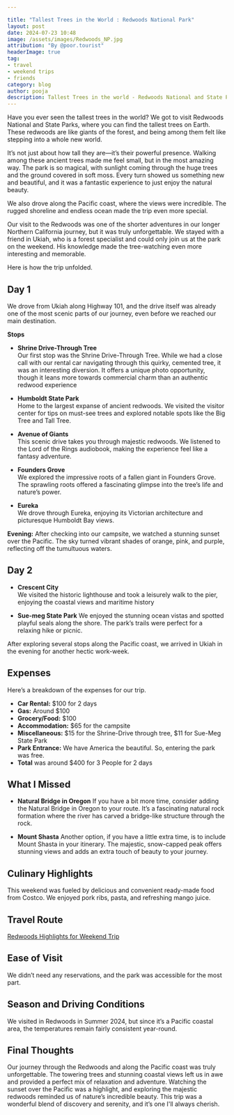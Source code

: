 ```yaml
---

title: "Tallest Trees in the World : Redwoods National Park"
layout: post
date: 2024-07-23 10:48
image: /assets/images/Redwoods_NP.jpg
attribution: "By @poor.tourist"
headerImage: true
tag:
- travel
- weekend trips 
- friends
category: blog
author: pooja
description: Tallest Trees in the world - Redwoods National and State Parks
---
```


Have you ever seen the tallest trees in the world? We got to visit Redwoods National and State Parks, where you can find the tallest trees on Earth. These redwoods are like giants of the forest, and being among them felt like stepping into a whole new world.

It’s not just about how tall they are—it’s their powerful presence. Walking among these ancient trees made me feel small, but in the most amazing way. The park is so magical, with sunlight coming through the huge trees and the ground covered in soft moss. Every turn showed us something new and beautiful, and it was a fantastic experience to just enjoy the natural beauty.

We also drove along the Pacific coast, where the views were incredible. The rugged shoreline and endless ocean made the trip even more special.

Our visit to the Redwoods was one of the shorter adventures in our longer Northern California journey, but it was truly unforgettable. We stayed with a friend in Ukiah, who is a forest specialist and could only join us at the park on the weekend. His knowledge made the tree-watching even more interesting and memorable.

Here is how the trip unfolded. 

## Day 1

We drove from Ukiah along Highway 101, and the drive itself was already one of the most scenic parts of our journey, even before we reached our main destination.

**Stops**

- **Shrine Drive-Through Tree**  
Our first stop was the Shrine Drive-Through Tree. While we had a close call with our rental car navigating through this quirky, cemented tree, it was an interesting diversion. It offers a unique photo opportunity, though it leans more towards commercial charm than an authentic redwood experience

- **Humboldt State Park**  
 Home to the largest expanse of ancient redwoods. We visited the visitor center for tips on must-see trees and explored notable spots like the Big Tree and Tall Tree.

- **Avenue of Giants**  
  This scenic drive takes you through majestic redwoods. We listened to the Lord of the Rings audiobook, making the experience feel like a fantasy adventure.

- **Founders Grove**  
We explored the impressive roots of a fallen giant in Founders Grove. The sprawling roots offered a fascinating glimpse into the tree’s life and nature’s power.

- **Eureka**  
We drove through Eureka, enjoying its Victorian architecture and picturesque Humboldt Bay views.

 
**Evening:** After checking into our campsite, we watched a stunning sunset over the Pacific. The sky turned vibrant shades of orange, pink, and purple, reflecting off the tumultuous waters.

## Day 2


- **Crescent City**  
    We visited the historic lighthouse and took a leisurely walk to the pier, enjoying the coastal views and maritime history

- **Sue-meg State Park**
   We enjoyed the stunning ocean vistas and spotted playful seals along the shore. The park’s trails were perfect for a relaxing hike or picnic.

After exploring several stops along the Pacific coast, we arrived in Ukiah in the evening for another hectic work-week. 


## Expenses
Here’s a breakdown of the expenses for our trip. 
- **Car Rental:** $100 for 2 days
- **Gas:** Around $100 
- **Grocery/Food:** $100
- **Accommodation:** $65 for the campsite
- **Miscellaneous:** $15 for the Shrine-Drive through tree, $11 for Sue-Meg State Park 
- **Park Entrance:** We have America the beautiful. So, entering the park was free. 
- **Total** was around $400 for 3 People for 2 days


## What I Missed
-  **Natural Bridge in Oregon**
If you have a bit more time, consider adding the Natural Bridge in Oregon to your route. It’s a fascinating natural rock formation where the river has carved a bridge-like structure through the rock.

- **Mount Shasta**
Another option, if you have a little extra time, is to include Mount Shasta in your itinerary. The majestic, snow-capped peak offers stunning views and adds an extra touch of beauty to your journey.


## Culinary Highlights
This weekend was fueled by delicious and convenient ready-made food from Costco. We enjoyed pork ribs, pasta, and refreshing mango juice.

## Travel Route

[Redwoods Highlights for Weekend Trip](https://www.google.com/maps/d/edit?mid=1AgcyBY7BbbssSnbxoQW40KqhoW117kc&usp=sharing)


## Ease of Visit
We didn’t need any reservations, and the park was accessible for the most part.


## Season and Driving Conditions 
We visited in Redwoods in Summer 2024, but since it’s a Pacific coastal area, the temperatures remain fairly consistent year-round.


## Final Thoughts
Our journey through the Redwoods and along the Pacific coast was truly unforgettable. The towering trees and stunning coastal views left us in awe and provided a perfect mix of relaxation and adventure. Watching the sunset over the Pacific was a highlight, and exploring the majestic redwoods reminded us of nature’s incredible beauty. This trip was a wonderful blend of discovery and serenity, and it’s one I'll always cherish.
